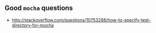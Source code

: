 ## Good `mocha` questions

- http://stackoverflow.com/questions/10753288/how-to-specify-test-directory-for-mocha
